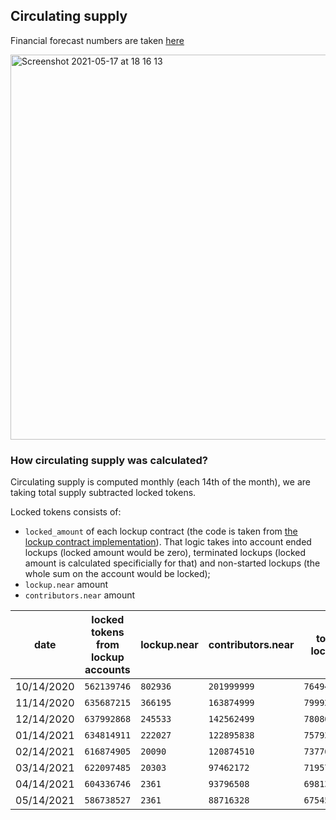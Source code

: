 ## Circulating supply

Financial forecast numbers are taken [here](https://github.com/near/near-explorer/blob/master/frontend/src/pages/api/circulating-supply.js#L4) 

<img width="616" alt="Screenshot 2021-05-17 at 18 16 13" src="https://user-images.githubusercontent.com/11246099/118513080-05504700-b73c-11eb-9d35-cf9353b181a5.png">

### How circulating supply was calculated?

Circulating supply is computed monthly (each 14th of the month), we are taking total supply subtracted locked tokens.

Locked tokens consists of:
- `locked_amount` of each lockup contract (the code is taken from [the lockup contract implementation](https://github.com/near/core-contracts/blob/master/lockup/src/getters.rs#L64)).
  That logic takes into account ended lockups (locked amount would be zero), terminated lockups (locked amount is calculated specificially for that) and non-started lockups (the whole sum on the account would be locked);
- `lockup.near` amount
- `contributors.near` amount


date|locked tokens from lockup accounts|lockup.near|contributors.near|total locked|total circulating|forecast|total supply|
-|-|-|-|-|-|-|-
10/14/2020|`562139746`|`802936`|`201999999`|`764942681`|`235057243`|`157503033`|`999999924`
11/14/2020|`635687215`|`366195`|`163874999`|`799928409`|`204127204`|`189443528`|`1004055613`
12/14/2020|`637992868`|`245533`|`142562499`|`780800900`|`227306254`|`221413208`|`1008107154`
01/14/2021|`634814911`|`222027`|`122895838`|`757932776`|`254035392`|`253434736`|`1011968168`
02/14/2021|`616874905`|`20090`|`120874510`|`737769505`|`277981655`|`285584565`|`1015751160`
03/14/2021|`622097485`|`20303`|`97462172`|`719579960`|`299634810`|`317530390`|`1019214770`
04/14/2021|`604336746`|`2361`|`93796508`|`698135615`|`325405443`|`349452304`|`1023541058`
05/14/2021|`586738527`|`2361`|`88716328`|`675457216`|`352223862`|`375909857`|`1027681078`
